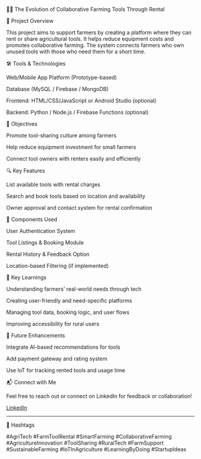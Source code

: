 🌾🔧 The Evolution of Collaborative Farming Tools Through Rental

📌 Project Overview

This project aims to support farmers by creating a platform where they can rent or share agricultural tools. It helps reduce equipment costs and promotes collaborative farming. The system connects farmers who own unused tools with those who need them for a short time.

🛠 Tools & Technologies

Web/Mobile App Platform (Prototype-based)

Database (MySQL / Firebase / MongoDB)

Frontend: HTML/CSS/JavaScript or Android Studio (optional)

Backend: Python / Node.js / Firebase Functions (optional)


🎯 Objectives

Promote tool-sharing culture among farmers

Help reduce equipment investment for small farmers

Connect tool owners with renters easily and efficiently


🔍 Key Features

List available tools with rental charges

Search and book tools based on location and availability

Owner approval and contact system for rental confirmation


🔧 Components Used

User Authentication System

Tool Listings & Booking Module

Rental History & Feedback Option

Location-based Filtering (if implemented)


🔑 Key Learnings

Understanding farmers’ real-world needs through tech

Creating user-friendly and need-specific platforms

Managing tool data, booking logic, and user flows

Improving accessibility for rural users


🚀 Future Enhancements

Integrate AI-based recommendations for tools

Add payment gateway and rating system

Use IoT for tracking rented tools and usage time


📬 Connect with Me

Feel free to reach out or connect on LinkedIn for feedback or collaboration!

[LinkedIn](https://www.linkedin.com/in/shaik-sohail-4770272bb?utm_source=share&utm_campaign=share_via&utm_content=profile&utm_medium=android_app)

---

🔖 Hashtags

#AgriTech #FarmToolRental #SmartFarming #CollaborativeFarming #AgricultureInnovation #ToolSharing #RuralTech #FarmSupport #SustainableFarming #IoTInAgriculture #LearningByDoing #StartupIdeas
